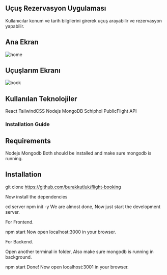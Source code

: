 ## Uçuş Rezervasyon Uygulaması 
Kullanıcılar konum ve tarih bilgilerini girerek uçuş arayabilir ve rezervasyon yapabilir.

## Ana Ekran
![home](https://github.com/user-attachments/assets/e1f650c2-6846-425a-a936-c6c5d6440a7d)

## Uçuşlarım Ekranı
![book](https://github.com/user-attachments/assets/88efb501-2033-44b2-8311-8e7d936d3bee)

## Kullanılan Teknolojiler
React TailwindCSS Nodejs MongoDB Schiphol PublicFlight API

### Installation Guide

## Requirements
Nodejs
Mongodb
Both should be installed and make sure mongodb is running.

## Installation

git clone https://github.com/burakkutluk/flight-booking

Now install the dependencies

cd server
npm init -y
We are almost done, Now just start the development server.

For Frontend.

npm start
Now open localhost:3000 in your browser.

For Backend.

Open another terminal in folder, Also make sure mongodb is running in background.

npm start
Done! Now open localhost:3001 in your browser.



